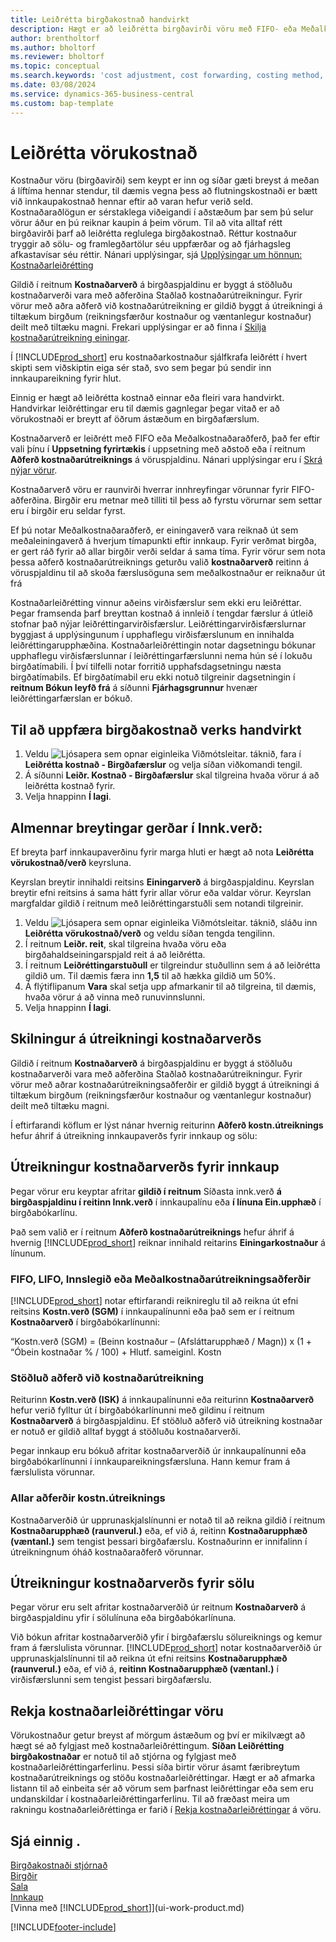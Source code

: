 ```yaml
---
title: Leiðrétta birgðakostnað handvirkt
description: Hægt er að leiðrétta birgðavirði vöru með FIFO- eða Meðalkostnaðaraðferðum þegar kostnaður afurða breytist.
author: brentholtorf
ms.author: bholtorf
ms.reviewer: bholtorf
ms.topic: conceptual
ms.search.keywords: 'cost adjustment, cost forwarding, costing method, inventory valuation, costing'
ms.date: 03/08/2024
ms.service: dynamics-365-business-central
ms.custom: bap-template
---
```

# <a name="adjust-item-costs"></a>Leiðrétta vörukostnað

Kostnaður vöru (birgðavirði) sem keypt er inn og síðar gæti breyst á meðan á líftíma hennar stendur, til dæmis vegna þess að flutningskostnaði er bætt við innkaupakostnað hennar eftir að varan hefur verið seld. Kostnaðaraðlögun er sérstaklega viðeigandi í aðstæðum þar sem þú selur vörur áður en þú reiknar kaupin á þeim vörum. Til að vita alltaf rétt birgðavirði þarf að leiðrétta reglulega birgðakostnað. Réttur kostnaður tryggir að sölu- og framlegðartölur séu uppfærðar og að fjárhagsleg afkastavísar séu réttir. Nánari upplýsingar, sjá [Upplýsingar um hönnun: Kostnaðarleiðrétting](design-details-cost-adjustment.md)

Gildið í reitnum **Kostnaðarverð** á birgðaspjaldinu er byggt á stöðluðu kostnaðarverði vara með aðferðina Staðlað kostnaðarútreikningur. Fyrir vörur með aðra aðferð við kostnaðarútreikning er gildið byggt á útreikningi á tiltækum birgðum (reikningsfærður kostnaður og væntanlegur kostnaður) deilt með tiltæku magni. Frekari upplýsingar er að finna í [Skilja kostnaðarútreikning einingar](inventory-how-adjust-item-costs.md#understanding-unit-cost-calculation).

Í [!INCLUDE[prod_short](includes/prod_short.md)] eru kostnaðarkostnaður sjálfkrafa leiðrétt í hvert skipti sem viðskiptin eiga sér stað, svo sem þegar þú sendir inn innkaupareikning fyrir hlut.

Einnig er hægt að leiðrétta kostnað einnar eða fleiri vara handvirkt. Handvirkar leiðréttingar eru til dæmis gagnlegar þegar vitað er að vörukostnaði er breytt af öðrum ástæðum en birgðafærslum.

Kostnaðarverð er leiðrétt með FIFO eða Meðalkostnaðaraðferð, það fer eftir vali þínu í **Uppsetning fyrirtækis** í uppsetning með aðstoð eða í reitnum **Aðferð kostnaðarútreiknings** á vöruspjaldinu. Nánari upplýsingar eru í [Skrá nýjar vörur](inventory-how-register-new-items.md).  

Kostnaðarverð vöru er raunvirði hverrar innhreyfingar vörunnar fyrir FIFO-aðferðina. Birgðir eru metnar með tilliti til þess að fyrstu vörurnar sem settar eru í birgðir eru seldar fyrst.

Ef þú notar Meðalkostnaðaraðferð, er einingaverð vara reiknað út sem meðaleiningaverð á hverjum tímapunkti eftir innkaup. Fyrir verðmat birgða, er gert ráð fyrir að allar birgðir verði seldar á sama tíma. Fyrir vörur sem nota þessa aðferð kostnaðarútreiknings geturðu valið **kostnaðarverð** reitinn á vöruspjaldinu til að skoða færslusöguna sem meðalkostnaður er reiknaður út frá

Kostnaðarleiðrétting vinnur aðeins virðisfærslur sem ekki eru leiðréttar. Þegar framsenda þarf breyttan kostnað á innleið í tengdar færslur á útleið stofnar það nýjar leiðréttingarvirðisfærslur. Leiðréttingarvirðisfærslurnar byggjast á upplýsingunum í upphaflegu virðisfærslunum en innihalda leiðréttingarupphæðina. Kostnaðarleiðréttingin notar dagsetningu bókunar upphaflegu virðisfærslunnar í leiðréttingarfærslunni nema hún sé í lokuðu birgðatímabili. Í því tilfelli notar forritið upphafsdagsetningu næsta birgðatímabils. Ef birgðatímabil eru ekki notuð tilgreinir dagsetningin í **reitnum Bókun leyfð frá** á síðunni **Fjárhagsgrunnur** hvenær leiðréttingarfærslan er bókuð.

## <a name="to-adjust-item-costs-manually"></a>Til að uppfæra birgðakostnað verks handvirkt

1. Veldu ![Ljósapera sem opnar eiginleika Viðmótsleitar.](media/ui-search/search_small.png "Segðu mér hvað þú vilt gera") táknið, fara í **Leiðrétta kostnað - Birgðafærslur** og velja síðan viðkomandi tengil.
2. Á síðunni **Leiðr. Kostnað - Birgðafærslur** skal tilgreina hvaða vörur á að leiðrétta kostnað fyrir.
3. Velja hnappinn **Í lagi**.

## <a name="to-make-general-changes-in-the-direct-unit-cost"></a>Almennar breytingar gerðar í Innk.verð:

Ef breyta þarf innkaupaverðinu fyrir marga hluti er hægt að nota **Leiðrétta vörukostnað/verð** keyrsluna.  

Keyrslan breytir innihaldi reitsins **Einingarverð** á birgðaspjaldinu. Keyrslan breytir efni reitsins á sama hátt fyrir allar vörur eða valdar vörur. Keyrslan margfaldar gildið í reitnum með leiðréttingarstuðli sem notandi tilgreinir.  

1. Veldu ![Ljósapera sem opnar eiginleika Viðmótsleitar.](media/ui-search/search_small.png "Segðu mér hvað þú vilt gera") táknið, sláðu inn **Leiðrétta vörukostnað/verð** og veldu síðan tengda tengilinn.  
2. Í reitnum **Leiðr. reit**, skal tilgreina hvaða vöru eða birgðahaldseiningarspjald reit á að leiðrétta.  
3. Í reitnum **Leiðréttingarstuðull** er tilgreindur stuðullinn sem á að leiðrétta gildið um. Til dæmis færa inn **1,5** til að hækka gildið um 50%.  
4. Á flýtiflipanum **Vara** skal setja upp afmarkanir til að tilgreina, til dæmis, hvaða vörur á að vinna með runuvinnslunni.  
5. Velja hnappinn **Í lagi**.  

## <a name="understanding-unit-cost-calculation"></a>Skilningur á útreikningi kostnaðarverðs

Gildið í reitnum **Kostnaðarverð** á birgðaspjaldinu er byggt á stöðluðu kostnaðarverði vara með aðferðina Staðlað kostnaðarútreikningur. Fyrir vörur með aðrar kostnaðarútreikningsaðferðir er gildið byggt á útreikningi á tiltækum birgðum (reikningsfærður kostnaður og væntanlegur kostnaður) deilt með tiltæku magni.  

Í eftirfarandi köflum er lýst nánar hvernig reiturinn **Aðferð kostn.útreiknings** hefur áhrif á útreikning innkaupaverðs fyrir innkaup og sölu:  

## <a name="unit-cost-calculation-for-purchases"></a>Útreikningur kostnaðarverðs fyrir innkaup

Þegar vörur eru keyptar afritar **gildið í reitnum** Síðasta innk.verð **á birgðaspjaldinu í reitinn Innk.verð** í innkaupalínu eða **í línuna Ein.upphæð** í birgðabókarlínu.  

Það sem valið er í reitnum **Aðferð kostnaðarútreiknings** hefur áhrif á hvernig [!INCLUDE[prod_short](includes/prod_short.md)] reiknar innihald reitarins **Einingarkostnaður** á línunum.  

### <a name="fifo-lifo-specific-or-average-costing-methods"></a>FIFO, LIFO, Innslegið eða Meðalkostnaðarútreikningsaðferðir

[!INCLUDE[prod_short](includes/prod_short.md)] notar eftirfarandi reiknireglu til að reikna út efni reitsins **Kostn.verð (SGM)** í innkaupalínunni eða það sem er í reitnum **Kostnaðarverð** í birgðabókarlínunni:  

“Kostn.verð (SGM) = (Beinn kostnaður – (Afsláttarupphæð / Magn)) x (1 + “Óbein kostnaðar % / 100) + Hlutf. sameiginl. Kostn  

### <a name="standard-costing-method"></a>Stöðluð aðferð við kostnaðarútreikning

Reiturinn **Kostn.verð (ISK)** á innkaupalínunni eða reiturinn **Kostnaðarverð** hefur verið fylltur út í birgðabókarlínunni með gildinu í reitnum **Kostnaðarverð** á birgðaspjaldinu. Ef stöðluð aðferð við útreikning kostnaðar er notuð er gildið alltaf byggt á stöðluðu kostnaðarverði.  

Þegar innkaup eru bókuð afritar kostnaðarverðið úr innkaupalínunni eða birgðabókarlínunni í innkaupareikningsfærsluna. Hann kemur fram á færslulista vörunnar.  

### <a name="all-costing-methods"></a>Allar aðferðir kostn.útreiknings

Kostnaðarverðið úr upprunaskjalslínunni er notað til að reikna gildið í reitnum **Kostnaðarupphæð (raunverul.)** eða, ef við á, reitinn **Kostnaðarupphæð (væntanl.)** sem tengist þessari birgðafærslu. Kostnaðurinn er innifalinn í útreikningnum óháð kostnaðaraðferð vörunnar.  

## <a name="unit-cost-calculation-for-sales"></a>Útreikningur kostnaðarverðs fyrir sölu

Þegar vörur eru selt afritar kostnaðarverðið úr reitnum **Kostnaðarverð** á birgðaspjaldinu yfir í sölulínuna eða birgðabókarlínuna.  

Við bókun afritar kostnaðarverðið yfir í birgðafærslu sölureiknings og kemur fram á færslulista vörunnar. [!INCLUDE[prod_short](includes/prod_short.md)] notar kostnaðarverðið úr upprunaskjalslínunni til að reikna út efni reitsins **Kostnaðarupphæð (raunverul.)** eða, ef við á, **reitinn Kostnaðarupphæð (væntanl.)** í virðisfærslunni sem tengist þessari birgðafærslu.  

## <a name="track-item-cost-adjustments"></a>Rekja kostnaðarleiðréttingar vöru

Vörukostnaður getur breyst af mörgum ástæðum og því er mikilvægt að hægt sé að fylgjast með kostnaðarleiðréttingum.  **Síðan Leiðrétting birgðakostnaðar** er notuð til að stjórna og fylgjast með kostnaðarleiðréttingarferlinu. Þessi síða birtir vörur ásamt færibreytum kostnaðarútreiknings og stöðu kostnaðarleiðréttingar. Hægt er að afmarka listann til að einbeita sér að vörum sem þarfnast leiðréttingar eða sem eru undanskildar í kostnaðarleiðréttingarferlinu. Til að fræðast meira um rakningu kostnaðarleiðréttinga er farið í [Rekja kostnaðarleiðréttingar](finance-track-inventory-costs.md) á vöru.

## <a name="see-also"></a>Sjá einnig .

[Birgðakostnaði stjórnað](finance-manage-inventory-costs.md)  
[Birgðir](inventory-manage-inventory.md)  
[Sala](sales-manage-sales.md)  
[Innkaup](purchasing-manage-purchasing.md)  
[Vinna með [!INCLUDE[prod_short](includes/prod_short.md)]](ui-work-product.md)

[!INCLUDE[footer-include](includes/footer-banner.md)]
